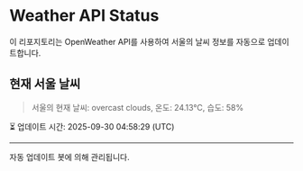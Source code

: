 
# Weather API Status

이 리포지토리는 OpenWeather API를 사용하여 서울의 날씨 정보를 자동으로 업데이트합니다.

## 현재 서울 날씨
> 서울의 현재 날씨: overcast clouds, 온도: 24.13°C, 습도: 58%

⏳ 업데이트 시간: 2025-09-30 04:58:29 (UTC)

---
자동 업데이트 봇에 의해 관리됩니다.
